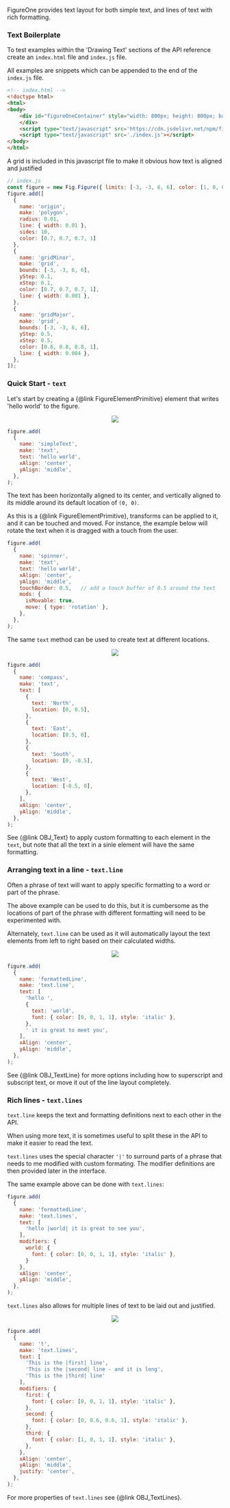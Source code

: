 FigureOne provides text layout for both simple text, and lines of text with rich formatting.


### <a id="text-boilerplate"></a> Text Boilerplate
To test examples within the 'Drawing Text' sections of the API reference create an `index.html` file and `index.js` file.

All examples are snippets which can be appended to the end of the `index.js` file.

```html
<!-- index.html -->
<!doctype html>
<html>
<body>
    <div id="figureOneContainer" style="width: 800px; height: 800px; background-color: white;">
    </div>
    <script type="text/javascript" src='https://cdn.jsdelivr.net/npm/figureone@0.10.3/figureone.min.js'></script>
    <script type="text/javascript" src='./index.js'></script>
</body>
</html>
```

A grid is included in this javascript file to make it obvious how text is aligned and justified
```javascript
// index.js
const figure = new Fig.Figure({ limits: [-3, -3, 6, 6], color: [1, 0, 0, 1], lineWidth: 0.01, font: { size: 0.1 } });
figure.add([
  {
    name: 'origin',
    make: 'polygon',
    radius: 0.01,
    line: { width: 0.01 },
    sides: 10,
    color: [0.7, 0.7, 0.7, 1]
  },
  {
    name: 'gridMinor',
    make: 'grid',
    bounds: [-3, -3, 6, 6],
    yStep: 0.1,
    xStep: 0.1,
    color: [0.7, 0.7, 0.7, 1],
    line: { width: 0.001 },
  },
  {
    name: 'gridMajor',
    make: 'grid',
    bounds: [-3, -3, 6, 6],
    yStep: 0.5,
    xStep: 0.5,
    color: [0.8, 0.8, 0.8, 1],
    line: { width: 0.004 },
  },
]);
```

### Quick Start - `text`

Let's start by creating a {@link FigureElementPrimitive} element that writes 'hello world' to the figure.

<p style="text-align: center"><img src="./tutorials/text/text.png"></p>

```javascript
figure.add(
  {
    name: 'simpleText',
    make: 'text',
    text: 'hello world',
    xAlign: 'center',
    yAlign: 'middle',
  },
);
```

The text has been horizontally aligned to its center, and vertically aligned to its middle around its default location of `(0, 0)`.

As this is a {@link FigureElementPrimitive}, transforms can be applied to it, and it can be touched and moved. For instance, the example below will rotate the text when it is dragged with a touch from the user.

```javascript
figure.add(
  {
    name: 'spinner',
    make: 'text',
    text: 'hello world',
    xAlign: 'center',
    yAlign: 'middle',
    touchBorder: 0.5,   // add a touch buffer of 0.5 around the text
    mods: {
      isMovable: true,
      move: { type: 'rotation' },
    },
  },
);
```

The same `text` method can be used to create text at different locations.

<p style="text-align: center"><img src="./tutorials/text/compass.png"></p>

```javascript
figure.add(
  {
    name: 'compass',
    make: 'text',
    text: [
      {
        text: 'North',
        location: [0, 0.5],
      },
      {
        text: 'East',
        location: [0.5, 0],
      },
      {
        text: 'South',
        location: [0, -0.5],
      },
      {
        text: 'West',
        location: [-0.5, 0],
      },
    ],
    xAlign: 'center',
    yAlign: 'middle',
  },
);
```

See {@link OBJ_Text} to apply custom formatting to each element in the `text`, but note that all the text in a sinle element will have the same formatting.

### Arranging text in a line - `text.line`

Often a phrase of text will want to apply specific formatting to a word or part of the phrase.

The above example can be used to do this, but it is cumbersome as the locations of part of the phrase with different formatting will need to be experimented with.

Alternately, `text.line` can be used as it will automatically layout the text elements from left to right based on their calculated widths.

<p style="text-align: center"><img src="./tutorials/text/text-line.png"></p>

```javascript
figure.add(
  {
    name: 'formattedLine',
    make: 'text.line',
    text: [
      'hello ',
      {
        text: 'world',
        font: { color: [0, 0, 1, 1], style: 'italic' },
      },
      ' it is great to meet you',
    ],
    xAlign: 'center',
    yAlign: 'middle',
  },
);
```

See {@link OBJ_TextLine} for more options including how to superscript and subscript text, or move it out of the line layout completely.


### Rich lines - `text.lines`

`text.line` keeps the text and formatting definitions next to each other in the API.

When using more text, it is sometimes useful to split these in the API to make it easier to read the text.

`text.lines` uses the special character `'|'` to surround parts of a phrase that needs to me modified with custom formating. The modifier definitions are then provided later in the interface.

The same example above can be done with `text.lines`:

```javascript
figure.add(
  {
    name: 'formattedLine',
    make: 'text.lines',
    text: [
      'hello |world| it is great to see you',
    ],
    modifiers: {
      world: {
        font: { color: [0, 0, 1, 1], style: 'italic' },
      }
    },
    xAlign: 'center',
    yAlign: 'middle',
  },
);
```

`text.lines` also allows for multiple lines of text to be laid out and justified.

<p style="text-align: center"><img src="./tutorials/text/text-lines.png"></p>

```javascript
figure.add(
  {
    name: 't',
    make: 'text.lines',
    text: [
      'This is the |first| line',
      'This is the |second| line - and it is long',
      'This is the |third| line'
    ],
    modifiers: {
      first: {
        font: { color: [0, 0, 1, 1], style: 'italic' },
      },
      second: {
        font: { color: [0, 0.6, 0.6, 1], style: 'italic' },
      },
      third: {
        font: { color: [1, 0, 1, 1], style: 'italic' },
      },
    },
    xAlign: 'center',
    yAlign: 'middle',
    justify: 'center',
  },
);
```

For more properties of `text.lines` see {@link OBJ_TextLines}.
